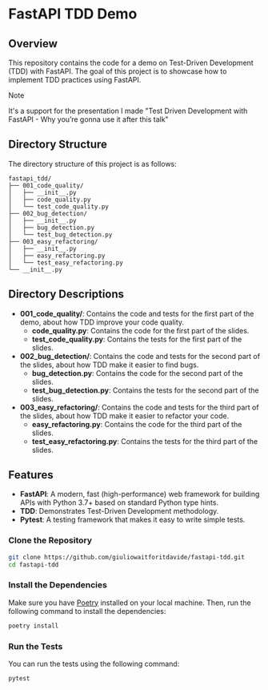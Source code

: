 # FastAPI TDD Demo

## Overview

This repository contains the code for a demo on Test-Driven Development (TDD) with FastAPI. The goal of this project is to showcase how to implement TDD practices using FastAPI. 

> [!NOTE]
> It's a support for the presentation I made "Test Driven Development with FastAPI - Why you’re gonna use it after this talk"

## Directory Structure

The directory structure of this project is as follows:

```plaintext
fastapi_tdd/
├── 001_code_quality/
│   ├── __init__.py
│   ├── code_quality.py
│   └── test_code_quality.py
├── 002_bug_detection/
│   ├── __init__.py
│   ├── bug_detection.py
│   └── test_bug_detection.py
├── 003_easy_refactoring/
│   ├── __init__.py
│   ├── easy_refactoring.py
│   └── test_easy_refactoring.py
└── __init__.py
```

## Directory Descriptions

- **001_code_quality/**: Contains the code and tests for the first part of the demo, about how TDD improve your code quality.
  - **code_quality.py**: Contains the code for the first part of the slides.
  - **test_code_quality.py**: Contains the tests for the first part of the slides.
- **002_bug_detection/**: Contains the code and tests for the second part of the slides, about how TDD make it easier to find bugs.
  - **bug_detection.py**: Contains the code for the second part of the slides.
  - **test_bug_detection.py**: Contains the tests for the second part of the slides.
- **003_easy_refactoring/**: Contains the code and tests for the third part of the slides, about how TDD make it easier to refactor your code.
  - **easy_refactoring.py**: Contains the code for the third part of the slides.
  - **test_easy_refactoring.py**: Contains the tests for the third part of the slides.

## Features

- **FastAPI**: A modern, fast (high-performance) web framework for building APIs with Python 3.7+ based on standard Python type hints.
- **TDD**: Demonstrates Test-Driven Development methodology.
- **Pytest**: A testing framework that makes it easy to write simple tests.

### Clone the Repository

```sh
git clone https://github.com/giuliowaitforitdavide/fastapi-tdd.git
cd fastapi-tdd
```

### Install the Dependencies

Make sure you have [Poetry](https://github.com/python-poetry/poetry) installed on your local machine. Then, run the following command to install the dependencies:

```sh
poetry install
```

### Run the Tests

You can run the tests using the following command:

```sh
pytest
```
